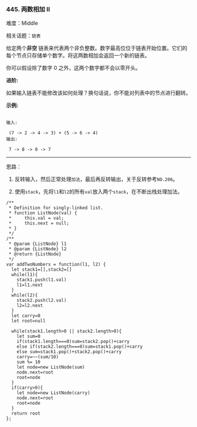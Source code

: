 ### 445. 两数相加 II

难度：Middle

相关话题：`链表`

给定两个**非空** 链表来代表两个非负整数。数字最高位位于链表开始位置。它们的每个节点只存储单个数字。将这两数相加会返回一个新的链表。







你可以假设除了数字 0 之外，这两个数字都不会以零开头。



**进阶:** 



如果输入链表不能修改该如何处理？换句话说，你不能对列表中的节点进行翻转。



**示例:** 





```

输入:

 (7 -> 2 -> 4 -> 3) + (5 -> 6 -> 4)
输出:

 7 -> 8 -> 0 -> 7

```



-----

思路：

1. 反转输入，然后正常处理`加法`，最后再反转输出，关于反转参考`NO.206`。

2. 使用`stack`，先将`l1`和`l2`的所有`val`放入两个`stack`，在不断出栈处理加法。


```
/**
 * Definition for singly-linked list.
 * function ListNode(val) {
 *     this.val = val;
 *     this.next = null;
 * }
 */
/**
 * @param {ListNode} l1
 * @param {ListNode} l2
 * @return {ListNode}
 */
var addTwoNumbers = function(l1, l2) {
  let stack1=[],stack2=[]
  while(l1){
    stack1.push(l1.val)
    l1=l1.next
  }
  while(l2){
    stack2.push(l2.val)
    l2=l2.next
  }
  let carry=0
  let root=null
  
  while(stack1.length>0 || stack2.length>0){
    let sum=0
    if(stack1.length===0)sum=stack2.pop()+carry
    else if(stack2.length===0)sum=stack1.pop()+carry
    else sum=stack1.pop()+stack2.pop()+carry
    carry=~~(sum/10)
    sum %= 10
    let node=new ListNode(sum)
    node.next=root
    root=node
  }
  if(carry>0){
    let node=new ListNode(carry)
    node.next=root
    root=node
  }
  return root
};



```

